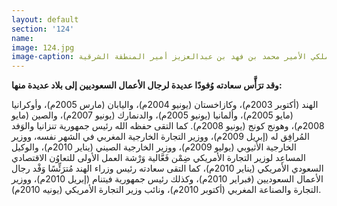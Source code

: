 ```yaml
---
layout: default
section: '124'
name:
image: 124.jpg
image-caption: الجريسي مع صاحب السمو الملكي الأمير محمد بن فهد بن عبدالعزيز أمير المنطقة الشرقية
---
```

**وقد ترَأَّس سعادته وُفودًا عديدة لرجال الأعمال السعوديين إلى بلاد عديدة منها:**

الهند (أكتوبر 2003م)، وكازاخستان (يونيو 2004م)، واليابان (مارس 2005م)، وأوكرانيا (مايو 2005م)، وألمانيا (يونيو 2005م)، والدنمارك (يونيو 2007م)، والصين (مايو 2008م)، وهونج كونج (يونيو 2008م). كما التقى حفظه الله رئيس جمهورية تنزانيا والوَفد المُرافِق له (إبريل 2009م)، ووزير التجارة الخارجية المغربي في الشهر نفسه، ووزير الخارجية الأثيوبي (يوليو 2009م)، ووزير الخارجية الصيني (يناير 2010م)، والوكيل المساعِد لوزير التجارة الأمريكي ضِمْن فَعَّالية وَرْشة العمل الأولى للتعاوُن الاقتصادي السعودي الأمريكي (يناير 2010م)، كما التقى سعادته رئيس وزراء الهند مُترَئِّسًا وَفْد رجال الأعمال السعوديين (فبراير 2010م)، وكذلك رئيس جمهورية فيتنام (إبريل 2010م)، ووزير التجارة والصناعة المغربي (أكتوبر 2010م)، ونائب وزير التجارة الأمريكي (يونيه 2010م).

